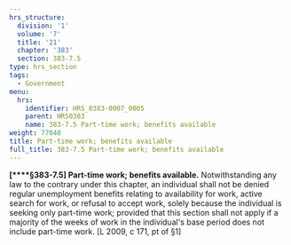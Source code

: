 ```yaml
---
hrs_structure:
  division: '1'
  volume: '7'
  title: '21'
  chapter: '383'
  section: 383-7.5
type: hrs_section
tags:
  - Government
menu:
  hrs:
    identifier: HRS_0383-0007_0005
    parent: HRS0383
    name: 383-7.5 Part-time work; benefits available
weight: 77040
title: Part-time work; benefits available
full_title: 383-7.5 Part-time work; benefits available
---
```

**[****§383-7.5] Part-time work; benefits available.** Notwithstanding any law to the contrary under this chapter, an individual shall not be denied regular unemployment benefits relating to availability for work, active search for work, or refusal to accept work, solely because the individual is seeking only part-time work; provided that this section shall not apply if a majority of the weeks of work in the individual's base period does not include part-time work. [L 2009, c 171, pt of §1]